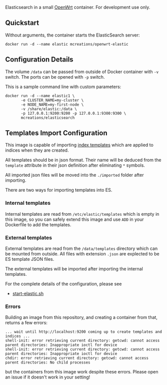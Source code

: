 Elasticsearch in a small [OpenWrt](http://openwrt.org) container. For development use only.

## Quickstart

Without arguments, the container starts the ElasticSearch server:

```
docker run -d --name elastic mcreations/openwrt-elastic
```

## Configuration Details

The volume `/data` can be passed from outside of Docker container with `-v` switch.
The ports can be opened  with `-p` switch.

This is a sample command line with custom parameters:

```
docker run -d --name elastic1 \
       -e CLUSTER_NAME=my-cluster \
       -e NODE_NAME=my-first-node \
       -v /share/elastic:/data \
       -p 127.0.0.1:9200:9200 -p 127.0.0.1:9300:9300 \
       mcreations/elasticsearch
```

## Templates Import Configuration

This image is capable of importing
[index templates](https://www.elastic.co/guide/en/elasticsearch/reference/current/indices-templates.html)
which are applied to indices when they are created.

All templates should be in json format. Their name will be deduced
from the `template` attribute in their json definition after
eliminating `*` symbols.

All imported json files will be moved into the `./imported` folder
after importing.

There are two ways for importing templates into ES.

### Internal templates

Internal templates are read from `/etc/elastic/templates` which is
empty in this image, so you can safely extend this image and use `ADD`
in your Dockerfile to add the templates.

### External templates

External templates are read from the `/data/templates` directory which
can be mounted from outside. All files with extension `.json` are
explected to be ES template JSON files.

The external templates will be imported after importing the internal
templates.

For the complete details of the configuration, please see

- [start-elastic.sh](https://github.com/m-creations/docker-openwrt-elastic/blob/master/image/root/start-elastic.sh)


### Errors
 
Building an image from this repository, and creating a container from that, returns a few errors: 

```
... wait until http://localhost:9200 coming up to create templates and indices ...
shell-init: error retrieving current directory: getcwd: cannot access parent directories: Inappropriate ioctl for device
shell-init: error retrieving current directory: getcwd: cannot access parent directories: Inappropriate ioctl for device
chdir: error retrieving current directory: getcwd: cannot access parent directories: No child processes
```

but the containers from this image work despite these errors. Please
open an issue if it doesn't work in your setting!

